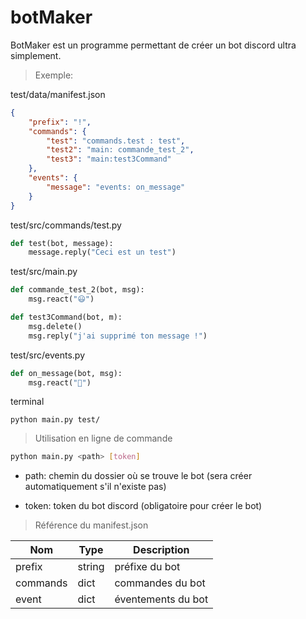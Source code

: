 # botMaker

BotMaker est un programme permettant de créer un bot discord ultra simplement.

> Exemple:

test/data/manifest.json

```json
{
    "prefix": "!",
    "commands": {
        "test": "commands.test : test",
        "test2": "main: commande_test_2",
        "test3": "main:test3Command"
    },
    "events": {
        "message": "events: on_message"
    }
}
```

test/src/commands/test.py

```python
def test(bot, message):
    message.reply("Ceci est un test")
```

test/src/main.py

```python
def commande_test_2(bot, msg):
    msg.react("😃")

def test3Command(bot, m):
    msg.delete()
    msg.reply("j'ai supprimé ton message !")
```

test/src/events.py

```python
def on_message(bot, msg):
    msg.react("👋")
```

terminal

```batch
python main.py test/
```

> Utilisation en ligne de commande

```bash
python main.py <path> [token]
```

- path: chemin du dossier où se trouve le bot (sera créer automatiquement s'il n'existe pas)

- token: token du bot discord (obligatoire pour créer le bot)

> Référence du manifest.json

|Nom|Type|Description|
|---|----|-----------|
|prefix|string|préfixe du bot|
|commands|dict|commandes du bot|
|event|dict|éventements du bot|
